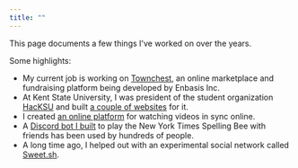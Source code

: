 ```yaml
---
title: ""
---
```


This page documents a few things I've worked on over the years.

Some highlights:

- My current job is working on [Townchest](#townchest), an online marketplace and fundraising platform being developed by Enbasis Inc.
- At Kent State University, I was president of the student organization [HacKSU](#hacksu-lessons) and built [a couple of websites](#khe-io) for it.
- I created [an online platform](#mitchbot-streams) for watching videos in sync online.
- A [Discord bot I built](#spelling-bee) to play the New York Times Spelling Bee with friends has been used by hundreds of people.
- A long time ago, I helped out with an experimental social network called [Sweet.sh](#sweet-sh).
